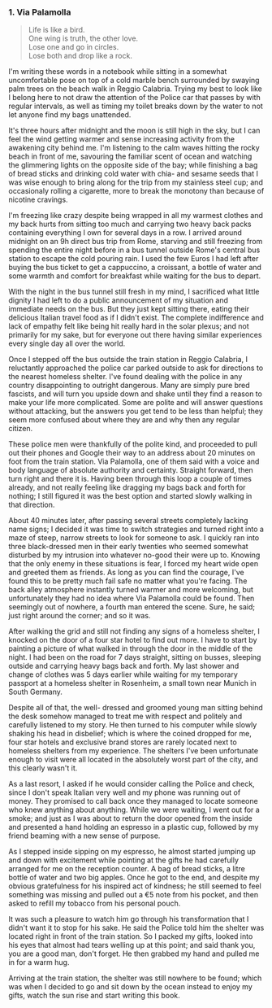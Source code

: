 ### 1. Via Palamolla

> Life is like a bird.<br/>
> One wing is truth, the other love.<br/>
> Lose one and go in circles.<br/>
> Lose both and drop like a rock.<br/>

I'm writing these words in a notebook while sitting in a somewhat uncomfortable pose on top of a cold marble bench surrounded by swaying palm trees on the beach walk in Reggio Calabria. Trying my best to look like I belong here to not draw the attention of the Police car that passes by with regular intervals, as well as timing my toilet breaks down by the water to not let anyone find my bags unattended.

It's three hours after midnight and the moon is still high in the sky, but I can feel the wind getting warmer and sense increasing activity from the awakening city behind me. I'm listening to the calm waves hitting the rocky beach in front of me, savouring the familiar scent of ocean and watching the glimmering lights on the opposite side of the bay; while finishing a bag of bread sticks and drinking cold water with chia- and sesame seeds that I was wise enough to bring along for the trip from my stainless steel cup; and occasionaly rolling a cigarette, more to break the monotony than because of nicotine cravings.

I'm freezing like crazy despite being wrapped in all my warmest clothes and my back hurts from sitting too much and carrying two heavy back packs containing everything I own for several days in a row. I arrived around midnight on an 9h direct bus trip from Rome, starving and still freezing from spending the entire night before in a bus tunnel outside Rome's central bus station to escape the cold pouring rain. I used the few Euros I had left after buying the bus ticket to get a cappuccino, a croissant, a bottle of water and some warmth and comfort for breakfast while waiting for the bus to depart.

With the night in the bus tunnel still fresh in my mind, I sacrificed what little dignity I had left to do a public announcement of my situation and immediate needs on the bus. But they just kept sitting there, eating their delicious Italian travel food as if I didn't exist. The complete indifference and lack of empathy felt like being hit really hard in the solar plexus; and not primarily for my sake, but for everyone out there having similar experiences every single day all over the world.

Once I stepped off the bus outside the train station in Reggio Calabria, I reluctantly approached the police car parked outside to ask for directions to the nearest homeless shelter. I've found dealing with the police in any country disappointing to outright dangerous. Many are simply pure bred fascists, and will turn you upside down and shake until they find a reason to make your life more complicated. Some are polite and will answer questions without attacking, but the answers you get tend to be less than helpful; they seem more confused about where they are and why then any regular citizen.

These police men were thankfully of the polite kind, and proceeded to pull out their phones and Google their way to an address about 20 minutes on foot from the train station. Via Palamolla, one of them said with a voice and body language of absolute authority and certainty. Straight forward, then turn right and there it is. Having been through this loop a couple of times already, and not really feeling like dragging my bags back and forth for nothing; I still figured it was the best option and started slowly walking in that direction.

About 40 minutes later, after passing several streets completely lacking name signs; I decided it was time to switch strategies and turned right into a maze of steep, narrow streets to look for someone to ask. I quickly ran into three black-dressed men in their early twenties who seemed somewhat disturbed by my intrusion into whatever no-good their were up to. Knowing that the only enemy in these situations is fear, I forced my heart wide open and greeted them as friends. As long as you can find the courage, I've found this to be pretty much fail safe no matter what you're facing. The back alley atmosphere instantly turned warmer and more welcoming, but unfortunately they had no idea where Via Palamolla could be found. Then seemingly out of nowhere, a fourth man entered the scene. Sure, he said; just right around the corner; and so it was.

After walking the grid and still not finding any signs of a homeless shelter, I knocked on the door of a four star hotel to find out more. I have to start by painting a picture of what walked in through the door in the middle of the night. I had been on the road for 7 days straight, sitting on busses, sleeping outside and carrying heavy bags back and forth. My last shower and change of clothes was 5 days earlier while waiting for my temporary passport at a homeless shelter in Rosenheim, a small town near Munich in South Germany.

Despite all of that, the well- dressed and groomed young man sitting behind the desk somehow managed to treat me with respect and politely and carefully listened to my story. He then turned to his computer while slowly shaking his head in disbelief; which is where the coined dropped for me, four star hotels and exclusive brand stores are rarely located next to homeless shelters from my experience. The shelters I've been unfortunate enough to visit were all located in the absolutely worst part of the city, and this clearly wasn't it.

As a last resort, I asked if he would consider calling the Police and check, since I don't speak Italian very well and my phone was running out of money. They promised to call back once they managed to locate someone who knew anything about anything. While we were waiting, I went out for a smoke; and just as I was about to return the door opened from the inside and presented a hand holding an espresso in a plastic cup, followed by my friend beaming with a new sense of purpose.

As I stepped inside sipping on my espresso, he almost started jumping up and down with excitement while pointing at the gifts he had carefully arranged for me on the reception counter. A bag of bread sticks, a litre bottle of water and two big apples. Once he got to the end, and despite my obvious gratefulness for his inspired act of kindness; he still seemed to feel something was missing and pulled out a €5 note from his pocket, and then asked to refill my tobacco from his personal pouch.

It was such a pleasure to watch him go through his transformation that I didn't want it to stop for his sake. He said the Police told him the shelter was located right in front of the train station. So I packed my gifts, looked into his eyes that almost had tears welling up at this point; and said thank you, you are a good man, don't forget. He then grabbed my hand and pulled me in for a warm hug.

Arriving at the train station, the shelter was still nowhere to be found; which was when I decided to go and sit down by the ocean instead to enjoy my gifts, watch the sun rise and start writing this book.